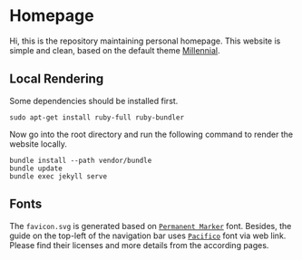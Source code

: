 # Homepage

Hi, this is the repository maintaining personal homepage. This website is simple and clean, based on the default theme [Millennial](https://github.com/LeNPaul/Millennial).

## Local Rendering

Some dependencies should be installed first.

```shell
sudo apt-get install ruby-full ruby-bundler
```

Now go into the root directory and run the following command to render the website locally.

```shell
bundle install --path vendor/bundle
bundle update
bundle exec jekyll serve
```

## Fonts

The `favicon.svg` is generated based on [`Permanent Marker`](https://fonts.google.com/specimen/Permanent+Marker?category=Handwriting&preview.text=E&preview.text_type=custom#standard-styles) font. Besides, the guide on the top-left of the navigation bar uses [`Pacifico`](https://fonts.google.com/specimen/Pacifico?category=Handwriting&preview.text=E&preview.text_type=custom) font via web link. Please find their licenses and more details from the according pages.
